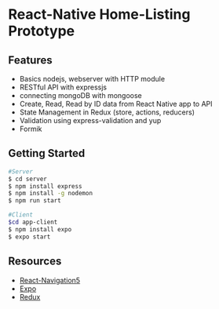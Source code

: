 # React-Native Home-Listing Prototype

## Features

- Basics nodejs, webserver with HTTP module
- RESTful API with expressjs
- connecting mongoDB with mongoose
- Create, Read, Read by ID data from React Native app to API
- State Management in Redux (store, actions, reducers)
- Validation using express-validation and yup
- Formik

## Getting Started

```sh
#Server
$ cd server
$ npm install express
$ npm install -g nodemon
$ npm run start
```

```sh
#Client
$cd app-client
$ npm install expo
$ expo start
```

## Resources

- [React-Navigation5]
- [Expo]
- [Redux]

[//]: # "These are reference links used in the body of this note and get stripped out when the markdown processor does its job. There is no need to format nicely because it shouldn't be seen. Thanks SO - http://stackoverflow.com/questions/4823468/store-comments-in-markdown-syntax"
[news api]: https://newsapi.org/
[react-navigation5]: https://reactnavigation.org/docs/getting-started
[expo]: https://docs.expo.io/
[redux]: https://redux.js.org/introduction/getting-started
